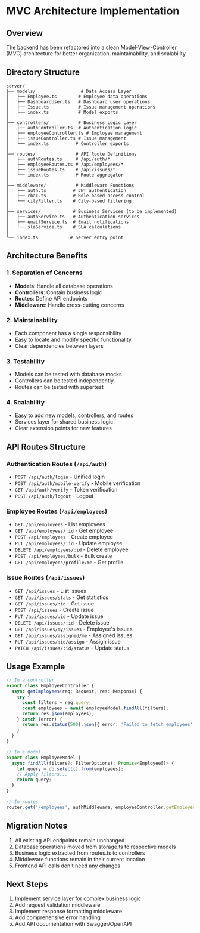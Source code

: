 # MVC Architecture Implementation

## Overview
The backend has been refactored into a clean Model-View-Controller (MVC) architecture for better organization, maintainability, and scalability.

## Directory Structure

```
server/
├── models/                 # Data Access Layer
│   ├── Employee.ts        # Employee data operations
│   ├── DashboardUser.ts   # Dashboard user operations
│   ├── Issue.ts           # Issue management operations
│   └── index.ts           # Model exports
│
├── controllers/           # Business Logic Layer
│   ├── authController.ts  # Authentication logic
│   ├── employeeController.ts # Employee management
│   ├── issueController.ts # Issue management
│   └── index.ts          # Controller exports
│
├── routes/               # API Route Definitions
│   ├── authRoutes.ts     # /api/auth/*
│   ├── employeeRoutes.ts # /api/employees/*
│   ├── issueRoutes.ts    # /api/issues/*
│   └── index.ts          # Route aggregator
│
├── middleware/           # Middleware Functions
│   ├── auth.ts          # JWT authentication
│   ├── rbac.ts          # Role-based access control
│   └── cityFilter.ts    # City-based filtering
│
├── services/            # Business Services (to be implemented)
│   ├── authService.ts   # Authentication services
│   ├── emailService.ts  # Email notifications
│   └── slaService.ts    # SLA calculations
│
└── index.ts            # Server entry point
```

## Architecture Benefits

### 1. Separation of Concerns
- **Models**: Handle all database operations
- **Controllers**: Contain business logic
- **Routes**: Define API endpoints
- **Middleware**: Handle cross-cutting concerns

### 2. Maintainability
- Each component has a single responsibility
- Easy to locate and modify specific functionality
- Clear dependencies between layers

### 3. Testability
- Models can be tested with database mocks
- Controllers can be tested independently
- Routes can be tested with supertest

### 4. Scalability
- Easy to add new models, controllers, and routes
- Services layer for shared business logic
- Clear extension points for new features

## API Routes Structure

### Authentication Routes (`/api/auth`)
- `POST /api/auth/login` - Unified login
- `POST /api/auth/mobile-verify` - Mobile verification
- `GET /api/auth/verify` - Token verification
- `POST /api/auth/logout` - Logout

### Employee Routes (`/api/employees`)
- `GET /api/employees` - List employees
- `GET /api/employees/:id` - Get employee
- `POST /api/employees` - Create employee
- `PUT /api/employees/:id` - Update employee
- `DELETE /api/employees/:id` - Delete employee
- `POST /api/employees/bulk` - Bulk create
- `GET /api/employees/profile/me` - Get profile

### Issue Routes (`/api/issues`)
- `GET /api/issues` - List issues
- `GET /api/issues/stats` - Get statistics
- `GET /api/issues/:id` - Get issue
- `POST /api/issues` - Create issue
- `PUT /api/issues/:id` - Update issue
- `DELETE /api/issues/:id` - Delete issue
- `GET /api/issues/my/issues` - Employee's issues
- `GET /api/issues/assigned/me` - Assigned issues
- `PUT /api/issues/:id/assign` - Assign issue
- `PATCH /api/issues/:id/status` - Update status

## Usage Example

```typescript
// In a controller
export class EmployeeController {
  async getEmployees(req: Request, res: Response) {
    try {
      const filters = req.query;
      const employees = await employeeModel.findAll(filters);
      return res.json(employees);
    } catch (error) {
      return res.status(500).json({ error: 'Failed to fetch employees' });
    }
  }
}

// In a model
export class EmployeeModel {
  async findAll(filters?: FilterOptions): Promise<Employee[]> {
    let query = db.select().from(employees);
    // Apply filters...
    return query;
  }
}

// In routes
router.get('/employees', authMiddleware, employeeController.getEmployees);
```

## Migration Notes

1. All existing API endpoints remain unchanged
2. Database operations moved from storage.ts to respective models
3. Business logic extracted from routes.ts to controllers
4. Middleware functions remain in their current location
5. Frontend API calls don't need any changes

## Next Steps

1. Implement service layer for complex business logic
2. Add request validation middleware
3. Implement response formatting middleware
4. Add comprehensive error handling
5. Add API documentation with Swagger/OpenAPI